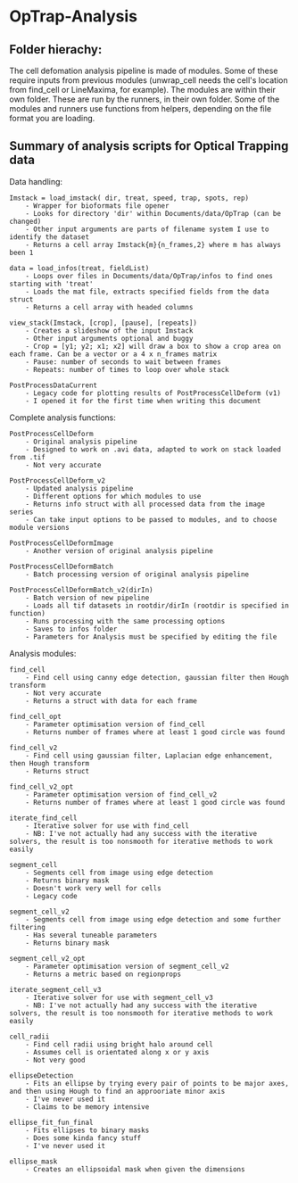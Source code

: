 # OpTrap-Analysis

## Folder hierachy:

The cell defomation analysis pipeline is made of modules. Some of these require inputs from previous modules (unwrap_cell needs the cell's location from find_cell or LineMaxima, for example). The modules are within their own folder. These are run by the runners, in their own folder. Some of the modules and runners use functions from helpers, depending on the file format you are loading.

## Summary of analysis scripts for Optical Trapping data

Data handling:

	Imstack = load_imstack( dir, treat, speed, trap, spots, rep)
		- Wrapper for bioformats file opener
		- Looks for directory 'dir' within Documents/data/OpTrap (can be changed)
		- Other input arguments are parts of filename system I use to identify the dataset
		- Returns a cell array Imstack{m}{n_frames,2} where m has always been 1

	data = load_infos(treat, fieldList)
		- Loops over files in Documents/data/OpTrap/infos to find ones starting with 'treat'
		- Loads the mat file, extracts specified fields from the data struct 
		- Returns a cell array with headed columns

	view_stack(Imstack, [crop], [pause], [repeats])
		- Creates a slideshow of the input Imstack
		- Other input arguments optional and buggy
		- Crop = [y1; y2; x1; x2] will draw a box to show a crop area on each frame. Can be a vector or a 4 x n_frames matrix
		- Pause: number of seconds to wait between frames
		- Repeats: number of times to loop over whole stack

	PostProcessDataCurrent
		- Legacy code for plotting results of PostProcessCellDeform (v1)
		- I opened it for the first time when writing this document
	
Complete analysis functions:

	PostProcessCellDeform
		- Original analysis pipeline
		- Designed to work on .avi data, adapted to work on stack loaded from .tif
		- Not very accurate

	PostProcessCellDeform_v2
		- Updated analysis pipeline
		- Different options for which modules to use
		- Returns info struct with all processed data from the image series
		- Can take input options to be passed to modules, and to choose module versions

	PostProcessCellDeformImage
		- Another version of original analysis pipeline

	PostProcessCellDeformBatch
		- Batch processing version of original analysis pipeline

	PostProcessCellDeformBatch_v2(dirIn)
		- Batch version of new pipeline
		- Loads all tif datasets in rootdir/dirIn (rootdir is specified in function)
		- Runs processing with the same processing options
		- Saves to infos folder
		- Parameters for Analysis must be specified by editing the file

Analysis modules:

	find_cell
		- Find cell using canny edge detection, gaussian filter then Hough transform
		- Not very accurate
		- Returns a struct with data for each frame

	find_cell_opt
		- Parameter optimisation version of find_cell
		- Returns number of frames where at least 1 good circle was found

	find_cell_v2
		- Find cell using gaussian filter, Laplacian edge enhancement, then Hough transform
		- Returns struct

	find_cell_v2_opt
		- Parameter optimisation version of find_cell_v2
		- Returns number of frames where at least 1 good circle was found

	iterate_find_cell
		- Iterative solver for use with find_cell
		- NB: I've not actually had any success with the iterative solvers, the result is too nonsmooth for iterative methods to work easily

	segment_cell
		- Segments cell from image using edge detection
		- Returns binary mask
		- Doesn't work very well for cells
		- Legacy code

	segment_cell_v2
		- Segments cell from image using edge detection and some further filtering
		- Has several tuneable parameters
		- Returns binary mask

	segment_cell_v2_opt
		- Parameter optimisation version of segment_cell_v2
		- Returns a metric based on regionprops

	iterate_segment_cell_v3
		- Iterative solver for use with segment_cell_v3
		- NB: I've not actually had any success with the iterative solvers, the result is too nonsmooth for iterative methods to work easily

	cell_radii
		- Find cell radii using bright halo around cell
		- Assumes cell is orientated along x or y axis
		- Not very good

	ellipseDetection
		- Fits an ellipse by trying every pair of points to be major axes, and then using Hough to find an approoriate minor axis
		- I've never used it
		- Claims to be memory intensive

	ellipse_fit_fun_final
		- Fits ellipses to binary masks
		- Does some kinda fancy stuff
		- I've never used it

	ellipse_mask
		- Creates an ellipsoidal mask when given the dimensions 

	
